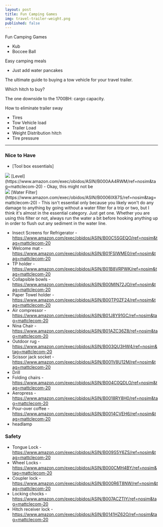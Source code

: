 ```yaml
---
layout: post
title: Fun Camping Games
img: travel-trailer-weight.png
published: false
---
```



Fun Camping Games
- Kub
- Boccee Ball

Easy camping meals
- Just add water pancakes

The ultimate guide to buying a tow vehicle for your travel trailer.

Which hitch to buy?

The one downside to the 1700BH: cargo capacity.

How to eliminate trailer sway
- Tires
- Tow Vehicle load
- Trailer Load
- Weight Distribution hitch
- Tire pressure


---
### Nice to Have

- [Tool box essentials]


<img class="img-responsive pull-right" src="https://images-na.ssl-images-amazon.com/images/I/71kvYgI3UAL._SL500_.jpg">
[Level](https://www.amazon.com/exec/obidos/ASIN/B000AA4RWM/ref=nosim&tag=mattclecom-20) - Okay, this might not be 

<div class="clearfix"></div>

<img class="img-responsive pull-right" src="https://images-na.ssl-images-amazon.com/images/I/51BUwOSPjTL.jpg">
[Water Filter](https://www.amazon.com/exec/obidos/ASIN/B0006IX87S/ref=nosim&tag=mattclecom-20) - This isn't essential only because you likely won't do any damage to anything by going without a water filter for a trip or two, but I think it's almost in the essential category. Just get one. Whether you are using this filter or not, always run the water a bit before hooking anything up in order to flush out any sediment in the water line. 

- Insect Screens for Refrigerator - https://www.amazon.com/exec/obidos/ASIN/B00C5SGEQO/ref=nosim&tag=mattclecom-20
- Welcome mat - https://www.amazon.com/exec/obidos/ASIN/B01FSIWME0/ref=nosim&tag=mattclecom-20
- TP holder - https://www.amazon.com/exec/obidos/ASIN/B01B8VRPWK/ref=nosim&tag=mattclecom-20
- Collapsible bowls - https://www.amazon.com/exec/obidos/ASIN/B00MIN72JO/ref=nosim&tag=mattclecom-20
- Paper Towel holder - https://www.amazon.com/exec/obidos/ASIN/B00TP0ZF24/ref=nosim&tag=mattclecom-20
- Air compressor - https://www.amazon.com/exec/obidos/ASIN/B01J8Y91GC/ref=nosim&tag=mattclecom-20
- Nina Chair - https://www.amazon.com/exec/obidos/ASIN/B01AZC36Z8/ref=nosim&tag=mattclecom-20
- Outdoor rug - https://www.amazon.com/exec/obidos/ASIN/B003QU3HW4/ref=nosim&tag=mattclecom-20
- Scissor jack socket - https://www.amazon.com/exec/obidos/ASIN/B001V8U12M/ref=nosim&tag=mattclecom-20
- Drill
- Folding chairs - https://www.amazon.com/exec/obidos/ASIN/B004C0QDLO/ref=nosim&tag=mattclecom-20
- Aeropress - https://www.amazon.com/exec/obidos/ASIN/B0018RY8H0/ref=nosim&tag=mattclecom-20
- Pour-over coffee - https://www.amazon.com/exec/obidos/ASIN/B0014CVEH6/ref=nosim&tag=mattclecom-20
- headlamp

### Safety

- Tongue Lock - https://www.amazon.com/exec/obidos/ASIN/B009S5Y6ZS/ref=nosim&tag=mattclecom-20
- Wheel Locks - https://www.amazon.com/exec/obidos/ASIN/B000CMH4BY/ref=nosim&tag=mattclecom-20
- Coupler lock - https://www.amazon.com/exec/obidos/ASIN/B000R6T8NW/ref=nosim&tag=mattclecom-20
- Locking chocks - https://www.amazon.com/exec/obidos/ASIN/B007ACZTIY/ref=nosim&tag=mattclecom-20
- Hitch receiver lock - https://www.amazon.com/exec/obidos/ASIN/B0141HZ62O/ref=nosim&tag=mattclecom-20